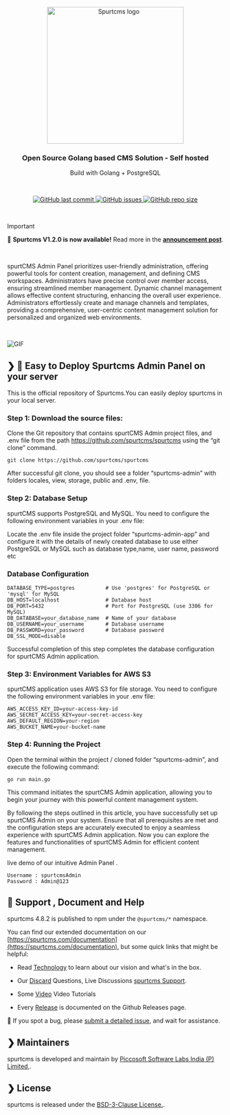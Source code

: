 
<p align="center">
  <a href="https://www.spurtcms.com/#gh-light-mode-only">
      <img src="https://www.spurtcms.com/public/img/v2-logo.png" width="318px" alt="Spurtcms logo" />
  </a>
   
</p>
<h3 align="center">Open Source Golang based CMS Solution - Self hosted </h3>
<p align="center"> Build with Golang + PostgreSQL</p>

<br />
<p align="center">
  <a href="https://github.com/spurtcms/spurtcms/releases">
    <img src="https://img.shields.io/github/last-commit/spurtcms/spurtcms/main" alt="GitHub last commit" />
    

  </a>
  <a href="https://github.com/spurtcms/spurtcms/issues">
    <img src="https://img.shields.io/github/issues/spurtcms/spurtcms/main" alt="GitHub issues" />
  </a>

  <a href="https://github.com/spurtcms/spurtcms/releases">
    <img src="https://img.shields.io/github/repo-size/spurtcms" alt="GitHub repo size" />
  </a>
  

</p>
<br />

> [!IMPORTANT]
> 🎉 <strong>Spurtcms V1.2.0 is now available!</strong> Read more in the <a target="_blank" href="https://www.spurtcms.com/spurtcms-change-log" rel="dofollow"><strong>announcement post</strong></a>.
<br />
<p>
spurtCMS Admin Panel prioritizes user-friendly administration, offering powerful tools for content creation, management, and defining CMS workspaces. Administrators have precise control over member access, ensuring streamlined member management. Dynamic channel management allows effective content structuring, enhancing the overall user experience. Administrators effortlessly create and manage channels and templates, providing a comprehensive, user-centric content management solution for personalized and organized web environments.
</p>
<br />

![GIF](https://dev.spurtcms.com/public/img/animated-gif-maker.gif)


## ❯  🚀 Easy to Deploy Spurtcms Admin Panel on your server

This is the official repository of Spurtcms.You can easily deploy spurtcms in your local server.

### Step 1: Download the source files:

Clone the Git repository that contains spurtCMS Admin project files, and .env file from the path https://github.com/spurtcms/spurtcms using the “git clone” command.

```
git clone https://github.com/spurtcms/spurtcms
```
After successful git clone, you should see a folder “spurtcms-admin” with folders locales, view, storage, public and  .env, file.


### Step 2: Database Setup

spurtCMS supports PostgreSQL and MySQL. You need to configure the following environment variables in your .env file:

Locate the .env file inside the project folder “spurtcms-admin-app” and configure it with the details of newly created database to use either PostgreSQL or MySQL such as database type,name, user name, password etc





### Database Configuration

```
DATABASE_TYPE=postgres          # Use 'postgres' for PostgreSQL or 'mysql' for MySQL
DB_HOST=localhost               # Database host
DB_PORT=5432                    # Port for PostgreSQL (use 3306 for MySQL)
DB_DATABASE=your_database_name  # Name of your database
DB_USERNAME=your_username       # Database username
DB_PASSWORD=your_password       # Database password
DB_SSL_MODE=disable

```






Successful completion of this step completes the database configuration for spurtCMS Admin application.

### Step 3: Environment Variables for AWS S3

spurtCMS application uses AWS S3 for file storage. You need to configure the following environment variables in your .env file:

```
AWS_ACCESS_KEY_ID=your-access-key-id
AWS_SECRET_ACCESS_KEY=your-secret-access-key
AWS_DEFAULT_REGION=your-region
AWS_BUCKET_NAME=your-bucket-name

```


### Step 4: Running the Project

Open the terminal within the project / cloned folder “spurtcms-admin”, and execute the following command:

```
go run main.go

```
This command initiates the spurtCMS Admin application, allowing you to begin your journey with this powerful content management system.

 

By following the steps outlined in this article, you have successfully set up spurtCMS Admin on your system. Ensure that all prerequisites are met and the configuration steps are accurately executed to enjoy a seamless experience with spurtCMS Admin application. Now you can explore the features and functionalities of spurtCMS Admin for efficient content management.


live demo of our intuitive Admin Panel .

```
Username : spurtcmsAdmin
Password : Admin@123
```


## 🤔 Support , Document and Help

spurtcms 4.8.2 is published to npm under the `@spurtcms/*` namespace.

You can find our extended documentation on our [https://spurtcms.com/documentation](https://spurtcms.com/documentation), but some quick links that might be helpful:

- Read [Technology](https://www.spurtcms.com/opensource-ecommerce-multivendor-nodejs-react-angular) to learn about our vision and what's in the box.

- Our [Discard](https://discord.com/invite/9TNgqUY24N) Questions, Live Discussions [spurtcms Support](https://picco.support).

- Some [Video](https://www.youtube.com/@spurtcms/videos) Video Tutorials 
- Every [Release](https://github.com/spurtcms/spurtcms-admin/releases) is documented on the Github Releases page.

🐞 If you spot a bug, please [submit a detailed issue](https://github.com/spurtcms/spurtcms-admin/issues/new), and wait for assistance.




## ❯ Maintainers
spurtcms is developed and maintain by [Piccosoft Software Labs India (P) Limited,](https://www.piccosoft.com).


## ❯ License

spurtcms is released under the [BSD-3-Clause License.](https://github.com/spurtcms/spurtcms/blob/master/LICENSE).



